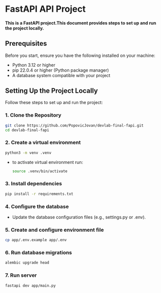 # FastAPI API Project

#### This is a FastAPI project.This document provides steps to set up and run the project locally.

## Prerequisites

Before you start, ensure you have the following installed on your machine:

- Python 3.12 or higher
- pip 22.0.4 or higher (Python package manager)
- A database system compatible with your project

## Setting Up the Project Locally

Follow these steps to set up and run the project:

### 1. Clone the Repository

```bash
git clone https://github.com/PopovicJovan/devlab-final-fapi.git
cd devlab-final-fapi
```

### 2. Create a virtual environment
```bash
python3 -m venv .venv
```
- to activate virtual environment run:
    ```bash
    source .venv/bin/activate
    ```
### 3. Install dependencies

```bash
pip install -r requirements.txt
```

### 4. Configure the database
- Update the database configuration files (e.g., settings.py or .env).

### 5. Create and configure environment file
```bash
cp app/.env.example app/.env
```

### 6. Run database migrations
```bash
alembic upgrade head
```

### 7. Run server
```bash
fastapi dev app/main.py
```